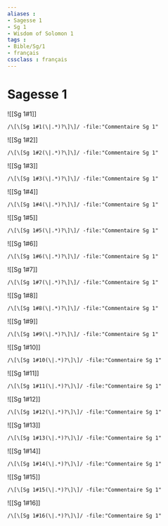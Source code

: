 ```yaml
---
aliases : 
- Sagesse 1
- Sg 1
- Wisdom of Solomon 1
tags : 
- Bible/Sg/1
- français
cssclass : français
---
```


# Sagesse 1

![[Sg 1#1]]

```query
/\[\[Sg 1#1(\|.*)?\]\]/ -file:"Commentaire Sg 1"
```

![[Sg 1#2]]

```query
/\[\[Sg 1#2(\|.*)?\]\]/ -file:"Commentaire Sg 1"
```

![[Sg 1#3]]

```query
/\[\[Sg 1#3(\|.*)?\]\]/ -file:"Commentaire Sg 1"
```

![[Sg 1#4]]

```query
/\[\[Sg 1#4(\|.*)?\]\]/ -file:"Commentaire Sg 1"
```

![[Sg 1#5]]

```query
/\[\[Sg 1#5(\|.*)?\]\]/ -file:"Commentaire Sg 1"
```

![[Sg 1#6]]

```query
/\[\[Sg 1#6(\|.*)?\]\]/ -file:"Commentaire Sg 1"
```

![[Sg 1#7]]

```query
/\[\[Sg 1#7(\|.*)?\]\]/ -file:"Commentaire Sg 1"
```

![[Sg 1#8]]

```query
/\[\[Sg 1#8(\|.*)?\]\]/ -file:"Commentaire Sg 1"
```

![[Sg 1#9]]

```query
/\[\[Sg 1#9(\|.*)?\]\]/ -file:"Commentaire Sg 1"
```

![[Sg 1#10]]

```query
/\[\[Sg 1#10(\|.*)?\]\]/ -file:"Commentaire Sg 1"
```

![[Sg 1#11]]

```query
/\[\[Sg 1#11(\|.*)?\]\]/ -file:"Commentaire Sg 1"
```

![[Sg 1#12]]

```query
/\[\[Sg 1#12(\|.*)?\]\]/ -file:"Commentaire Sg 1"
```

![[Sg 1#13]]

```query
/\[\[Sg 1#13(\|.*)?\]\]/ -file:"Commentaire Sg 1"
```

![[Sg 1#14]]

```query
/\[\[Sg 1#14(\|.*)?\]\]/ -file:"Commentaire Sg 1"
```

![[Sg 1#15]]

```query
/\[\[Sg 1#15(\|.*)?\]\]/ -file:"Commentaire Sg 1"
```

![[Sg 1#16]]

```query
/\[\[Sg 1#16(\|.*)?\]\]/ -file:"Commentaire Sg 1"
```

